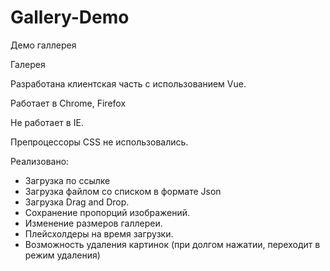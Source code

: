# Gallery-Demo
Демо галлерея

Галерея

Разработана клиентская часть с использованием Vue.

Работает в Chrome, Firefox

Не работает в IE.

Препроцессоры CSS не использовались.

Реализовано:
- Загрузка по ссылке
- Загрузка файлом со списком в формате Json
- Загрузка Drag and Drop.
- Сохранение пропорций изображений.
- Изменение размеров галлереи.
- Плейсхолдеры на время загрузки.
- Возможность удаления картинок (при долгом нажатии, переходит в режим удаления)
